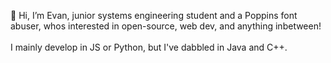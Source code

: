 👋 Hi, I’m Evan, junior systems engineering student and a Poppins font abuser, whos interested in open-source, web dev, and anything inbetween!
<br>
<br>
I mainly develop in JS or Python, but I've dabbled in Java and C++.


<!--
- 💞️ I’m looking to collaborate on ...
- 📫 How to reach me ...
-->
<!---
eevanwong/eevanwong is a ✨ special ✨ repository because its `README.md` (this file) appears on your GitHub profile.
You can click the Preview link to take a look at your changes.
--->
